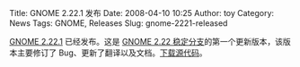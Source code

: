 Title: GNOME 2.22.1 发布
Date: 2008-04-10 10:25
Author: toy
Category: News
Tags: GNOME, Releases
Slug: gnome-2221-released

[GNOME 2.22.1](http://ftp.gnome.org/pub/GNOME/desktop/2.22/2.22.1/NEWS)
已经发布。这是 [GNOME 2.22
稳定分支](http://linuxtoy.org/archives/first-look-at-the-gnome-222.html)的第一个更新版本，该版本主要修订了
Bug、更新了翻译以及文档。[下载源代码](http://download.gnome.org/desktop/2.22/2.22.1/)。
